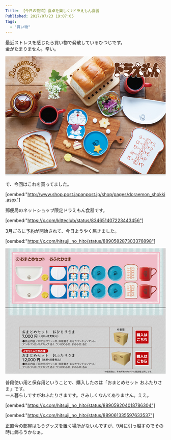 ```yaml
---
Title: 【今日の物欲】食卓を楽しく♪ドラえもん食器
Published: 2017/07/23 19:07:05
Tags:
  - "買い物"
---
```

最近ストレスを感じたら買い物で発散しているひつじです。  
金がたまりません。辛い。  


![](20170723190011.jpg) 


<!-- more -->


で、今回はこれを買ってました。  

[oembed:"http://www.shop.post.japanpost.jp/shop/pages/doraemon_shokki.aspx"]

郵便局のネットショップ限定ドラえもん食器です。  

[oembed:"https://x.com/kitteclub/status/834651407223443456"]



3月ごろに予約が開始されて、今日ようやく届きました。  

[oembed:"https://x.com/hitsuji_no_hito/status/889058287303376898"]

![](20170723190548.png) 

普段使い用と保存用ということで、購入したのは「おまとめセット おふたりさま」です。  
一人暮らしですがおふたりさまです。さみしくなんてありません。ええ。  

[oembed:"https://x.com/hitsuji_no_hito/status/889059204018786304"]

[oembed:"https://x.com/hitsuji_no_hito/status/889061335597633537"]

正直今の部屋はもうグッズを置く場所がないんですが、9月に引っ越すのでその時に飾ろうかなぁ。  
